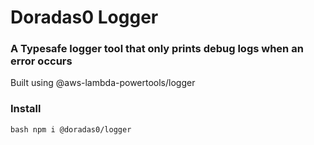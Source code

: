 # Doradas0 Logger
### A Typesafe logger tool that only prints debug logs when an error occurs
Built using @aws-lambda-powertools/logger

### Install
```bash npm i @doradas0/logger```
